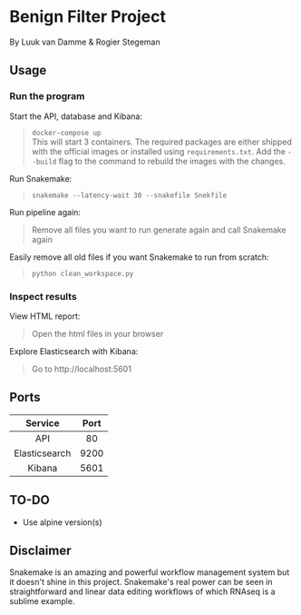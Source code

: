 # Benign Filter Project
By Luuk van Damme & Rogier Stegeman

## Usage
### Run the program
Start the API, database and Kibana:
>`docker-compose up`<br>
This will start 3 containers. The required packages are either shipped with the official images or installed using `requirements.txt`. Add the `--build` flag to the command to rebuild the images with the changes.


Run Snakemake:
>`snakemake --latency-wait 30 --snakefile Snekfile`

Run pipeline again:
>Remove all files you want to run generate again and call Snakemake again

Easily remove all old files if you want Snakemake to run from scratch:
>`python clean_workspace.py`

### Inspect results
View HTML report:
>Open the html files in your browser

Explore Elasticsearch with Kibana:
>Go to http://localhost:5601

## Ports
|Service|Port|
|:-:|:-:|
|API|80|
|Elasticsearch|9200|
|Kibana|5601|

## TO-DO
* Use alpine version(s)

## Disclaimer
Snakemake is an amazing and powerful workflow management system but it doesn't shine in this project. Snakemake's real power can be seen in straightforward and linear data editing workflows of which RNAseq is a sublime example.
